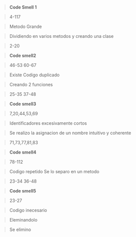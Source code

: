 >**Code Smell 1**

>4-117

>Metodo Grande

>Dividiendo en varios metodos y creando una clase

>2-20

>**Code smell2**

>46-53  60-67

>Existe Codigo duplicado

>Creando 2 funciones

>25-35 37-48

>**Code smell3**

>7,20,44,53,69

>Identificadores excesivamente cortos

>Se realizo la asignacion de un nombre intuitivo y coherente

>71,73,77,81,83

>**Code smell4**

>78-112

>Codigo repetido
>Se lo separo en un metodo

>23-34 36-48

>**Code smell5**

>23-27

>Codigo inecesario

>Eleminandolo

>Se elimino

